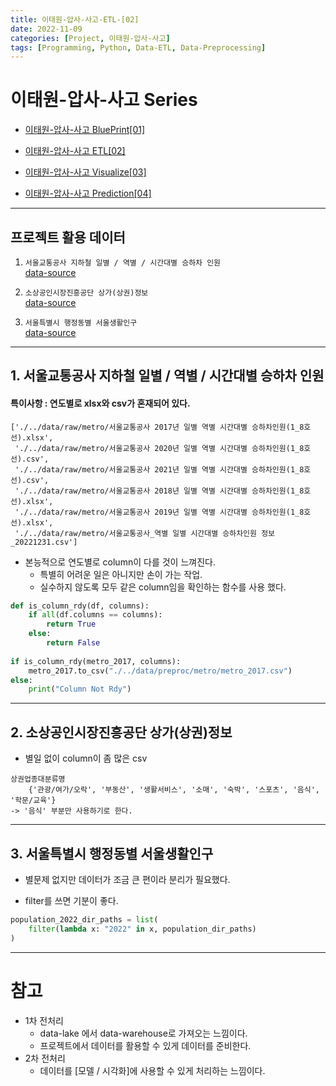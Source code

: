 ```yaml
---
title: 이태원-압사-사고-ETL-[02]
date: 2022-11-09
categories: [Project, 이태원-압사-사고]
tags: [Programming, Python, Data-ETL, Data-Preprocessing]
---
```


# 이태원-압사-사고 Series
- [이태원-압사-사고 BluePrint[01]](https://mulyack2.github.io/posts/itaewon-halloween-crowd-crush-01/)   

- [이태원-압사-사고 ETL[02]](https://mulyack2.github.io/posts/itaewon-halloween-crowd-crush-02/)   

- [이태원-압사-사고 Visualize[03]](https://mulyack2.github.io/posts/itaewon-halloween-crowd-crush-03/)   

- [이태원-압사-사고 Prediction[04]](https://mulyack2.github.io/posts/itaewon-halloween-crowd-crush-04/)   

---
## 프로젝트 활용 데이터
1. `서울교통공사 지하철 일별 / 역별 / 시간대별 승하차 인원`  
[data-source](https://data.seoul.go.kr/dataList/OA-12921/F/1/datasetView.do#)

2. `소상공인시장진흥공단 상가(상권)정보`  
[data-source](https://www.data.go.kr/tcs/dss/selectFileDataDetailView.do?publicDataPk=15083033)

3. `서울특별시 행정동별 서울생활인구`  
[data-source](https://www.data.go.kr/data/15083607/fileData.do)

---

## 1. 서울교통공사 지하철 일별 / 역별 / 시간대별 승하차 인원

#### 특이사항 :  연도별로 xlsx와 csv가 혼재되어 있다.
```
['./../data/raw/metro/서울교통공사 2017년 일별 역별 시간대별 승하차인원(1_8호선).xlsx',
 './../data/raw/metro/서울교통공사 2020년 일별 역별 시간대별 승하차인원(1_8호선).csv',
 './../data/raw/metro/서울교통공사 2021년 일별 역별 시간대별 승하차인원(1_8호선).csv',
 './../data/raw/metro/서울교통공사 2018년 일별 역별 시간대별 승하차인원(1_8호선).xlsx',
 './../data/raw/metro/서울교통공사 2019년 일별 역별 시간대별 승하차인원(1_8호선).xlsx',
 './../data/raw/metro/서울교통공사_역별 일별 시간대별 승하차인원 정보_20221231.csv']
```

- 본능적으로 연도별로 column이 다를 것이 느껴진다.
    - 특별히 어려운 일은 아니지만 손이 가는 작업.
    - 실수하지 않도록 모두 같은 column임을 확인하는 함수를 사용 했다.

```python
def is_column_rdy(df, columns):
    if all(df.columns == columns):
        return True
    else:
        return False    
    
if is_column_rdy(metro_2017, columns):
    metro_2017.to_csv("./../data/preproc/metro/metro_2017.csv")
else:
    print("Column Not Rdy")
```

---

## 2. 소상공인시장진흥공단 상가(상권)정보
- 별일 없이 column이 좀 많은 csv

```
상권업종대분류명
    {'관광/여가/오락', '부동산', '생활서비스', '소매', '숙박', '스포츠', '음식', '학문/교육'}
-> '음식' 부분만 사용하기로 한다.
```


---

## 3. 서울특별시 행정동별 서울생활인구
- 별문제 없지만 데이터가 조금 큰 편이라 분리가 필요했다.

- filter를 쓰면 기분이 좋다.
```python
population_2022_dir_paths = list(
    filter(lambda x: "2022" in x, population_dir_paths)
)
```

---

# 참고
- 1차 전처리
    - data-lake 에서 data-warehouse로 가져오는 느낌이다.
    - 프로젝트에서 데이터를 활용할 수 있게 데이터를 준비한다.
- 2차 전처리
    - 데이터를 [모델 / 시각화]에 사용할 수 있게 처리하는 느낌이다.